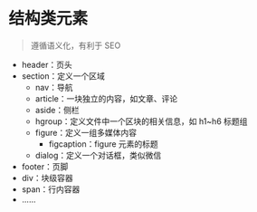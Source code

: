 # 结构类元素

> 遵循语义化，有利于 SEO

- header：页头
- section：定义一个区域
  - nav：导航
  - article：一块独立的内容，如文章、评论
  - aside：侧栏
  - hgroup：定义文件中一个区块的相关信息，如 h1~h6 标题组
  - figure：定义一组多媒体内容
    - figcaption：figure 元素的标题
  - dialog：定义一个对话框，类似微信
- footer：页脚
- div：块级容器
- span：行内容器
- ......
